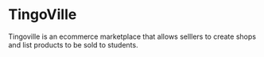 # TingoVille
Tingoville is an ecommerce marketplace that allows selllers to create shops and list products to be sold to students. 
